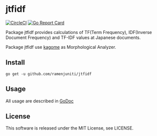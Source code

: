 # jtfidf

[![CircleCI](https://circleci.com/gh/ramenjuniti/jtfidf.svg?style=svg)](https://circleci.com/gh/ramenjuniti/jtfidf)
[![Go Report Card](https://goreportcard.com/badge/github.com/ramenjuniti/jtfidf)](https://goreportcard.com/report/github.com/ramenjuniti/jtfidf)

Package jtfidf provides calculations of TF(Term Frequency), IDF(Inverse Document Frequency) and TF-IDF values at Japanese documents.

Package jtfidf use [kagome](https://github.com/ikawaha/kagome) as Morphological Analyzer.

## Install

```
go get -u github.com/ramenjuniti/jtfidf
```

## Usage

All usage are described in [GoDoc](https://godoc.org/github.com/ramenjuniti/jtfidf)

## License

This software is released under the MIT License, see LICENSE.
